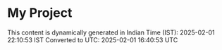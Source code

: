 # My Project

This content is dynamically generated in Indian Time (IST): 2025-02-01 22:10:53 IST
Converted to UTC: 2025-02-01 16:40:53 UTC
